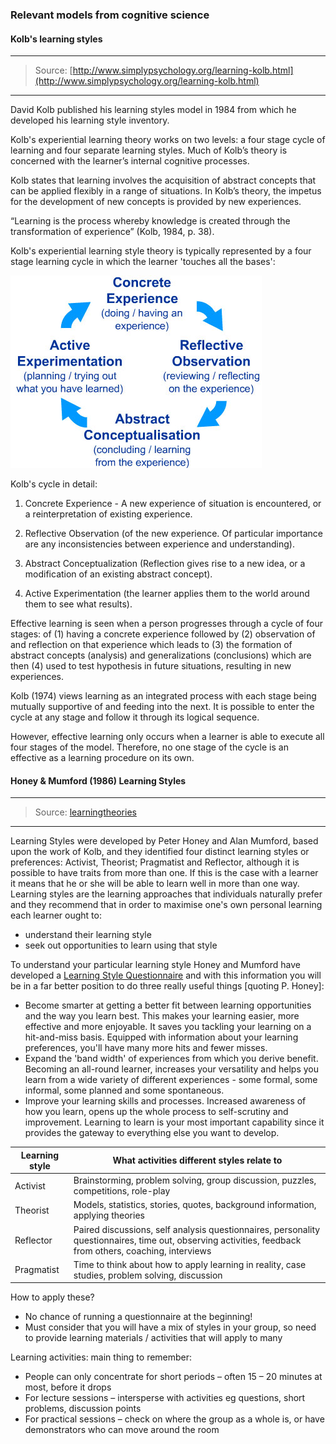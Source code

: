 ### Relevant models from cognitive science

#### Kolb's learning styles

---
>Source: [http://www.simplypsychology.org/learning-kolb.html](http://www.simplypsychology.org/learning-kolb.html)

---

David Kolb published his learning styles model in 1984 from which he developed his learning style inventory.

Kolb's experiential learning theory works on two levels: a four stage cycle of learning and four separate learning styles.  Much of Kolb’s theory is concerned with the learner’s internal cognitive processes.

Kolb states that learning involves the acquisition of abstract concepts that can be applied flexibly in a range of situations.  In Kolb’s theory, the impetus for the development of new concepts is provided by new experiences.

“Learning is the process whereby knowledge is created through the transformation of experience” (Kolb, 1984, p. 38).

Kolb's experiential learning style theory is typically represented by a four stage learning cycle in which the learner 'touches all the bases':

![Kolb's learning cycle](../fig/learning-kolb.jpg)

Kolb's cycle in detail:

1. Concrete Experience - A new experience of situation is encountered, or a reinterpretation of existing experience.

2. Reflective Observation (of the new experience. Of particular importance are any inconsistencies between experience and understanding).

3. Abstract Conceptualization (Reflection gives rise to a new idea, or a modification of an existing abstract concept).

4. Active Experimentation (the learner applies them to the world around them to see what results).

Effective learning is seen when a person progresses through a cycle of four stages: of (1) having a concrete experience followed by (2) observation of and reflection on that experience which leads to (3) the formation of abstract concepts (analysis) and generalizations (conclusions) which are then (4) used to test hypothesis in future situations, resulting in new experiences.

Kolb (1974) views learning as an integrated process with each stage being mutually supportive of and feeding into the next. It is possible to enter the cycle at any stage and follow it through its logical sequence.

However, effective learning only occurs when a learner is able to execute all four stages of the model. Therefore, no one stage of the cycle is an effective as a learning procedure on its own.

#### Honey & Mumford (1986) Learning Styles

---
>Source: [learningtheories](https://www.le.ac.uk/users/rjm1/etutor/resources/learningtheories/honeymumford.html)
>
>
---

Learning Styles were developed by Peter Honey and Alan Mumford, based upon the work of Kolb, and they identified four distinct learning styles or preferences: Activist, Theorist; Pragmatist and Reflector, although it is possible to have traits from more than one. If this is the case with a learner it means that he or she will be able to learn well in more than one way. Learning styles are the learning approaches that individuals naturally prefer and they recommend that in order to maximise one's own personal learning each learner ought to:

- understand their learning style
- seek out opportunities to learn using that style

To understand your particular learning style Honey and Mumford have developed a [Learning Style Questionnaire](docs/learning-styles-questionnaire-honey-and-mumford.doc) and with this information you will be in a far better position to do three really useful things [quoting P. Honey]:

- Become smarter at getting a better fit between learning opportunities and the way you learn best. This makes your learning easier, more effective and more enjoyable. It saves you tackling your learning on a hit-and-miss basis. Equipped with information about your learning preferences, you'll have many more hits and fewer misses.
- Expand the 'band width' of experiences from which you derive benefit. Becoming an all-round learner, increases your versatility and helps you learn from a wide variety of different experiences - some formal, some informal, some planned and some spontaneous.
- Improve your learning skills and processes. Increased awareness of how you learn, opens up the whole process to self-scrutiny and improvement. Learning to learn is your most important capability since it provides the gateway to everything else you want to develop.

|Learning style|What activities different styles relate to|
|---------------------|---------------|
|Activist|Brainstorming, problem solving, group discussion, puzzles, competitions, role-play|
|Theorist|Models, statistics, stories, quotes, background information, applying theories|
|Reflector|Paired discussions, self analysis questionnaires, personality questionnaires, time out, observing activities, feedback from others, coaching, interviews|
|Pragmatist|Time to think about how to apply learning in reality, case studies, problem solving, discussion|

How to apply these?

- No chance of running a questionnaire at the beginning!
- Must consider that you will have a mix of styles in your group, so need to provide learning materials / activities that will apply to many

Learning activities: main thing to remember:

- People can only concentrate for short periods – often 15 – 20 minutes at most, before it drops
- For lecture sessions – intersperse with activities eg questions, short problems, discussion points
- For practical sessions – check on where the group as a whole is, or have demonstrators who can move around the room

